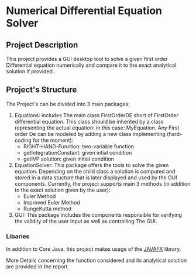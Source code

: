 # Numerical Differential Equation Solver
## Project Description
This project provides a GUI desktop tool to solve a given first order Differential equation numerically and 
compare it to the exact analytical solution if provided.

## Project's Structure
The Project's can be divided into 3 main packages:
1. Equations:
includes The main class FirstOrderDE short of FirstOrder differential equation. 
This class should be inherited by a class representing the actual equation: in this case: MyEquation. Any First order De can be modeled
by adding a new class implementing (hard-coding for the moment):
    * RIGHT-HAND-Function: two-variable function
    * getIntegrationConstant: given intial condition
    * getIVP solution: given initial condition
2. EquationSolver:
This package offers the tools to solve the given equation. Depending on the child class a solution is computed and stored
in a data stucture that is later displayed and used by the GUI components. Currently, the project supports main 3 methods (in addition to the exact solution given by the user):
    * Euler Method
    * Improved Euler Method
    * RungeKutta method
3. GUI: 
This package includes the components responsible for verifying the validity of the user input as well as controlling The
GUI.

### Libaries
In addition to Core Java, this project makes usage of the [JAVAFX](https://openjfx.io/openjfx-docs/#install-javafx) library.  

More Details concerning the function considered and its analytical solution are provided in the report.